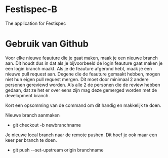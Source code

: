 # Festispec-B

The application for Festispec

# Gebruik van Github

Voor elke nieuwe feauture die je gaat maken, maak je een nieuwe branch aan. Dit houdt dus in dat als je bijvoorbeeld de login feauture gaat maken je een login branch maakt. Als je de feauture afgerond hebt, maak je een nieuwe pull request aan. Degene die de feauture gemaakt hebben, mogen niet hun eigen pull request mergen. Dit moet door minimaal 2 andere personen gereviewd worden. Als alle 2 de personen die de review hebben gedaan, dat ze het er over eens zijn mag deze gemerged worden met de development branch.

Kort een opsomming van de command om dit handig en makkelijk te doen.

Nieuwe branch aanmaken
- git checkout -b newbranchname

Je nieuwe local branch naar de remote pushen. Dit hoef je ook maar een keer per branch te doen.
- git push --set-upstream origin branchname
